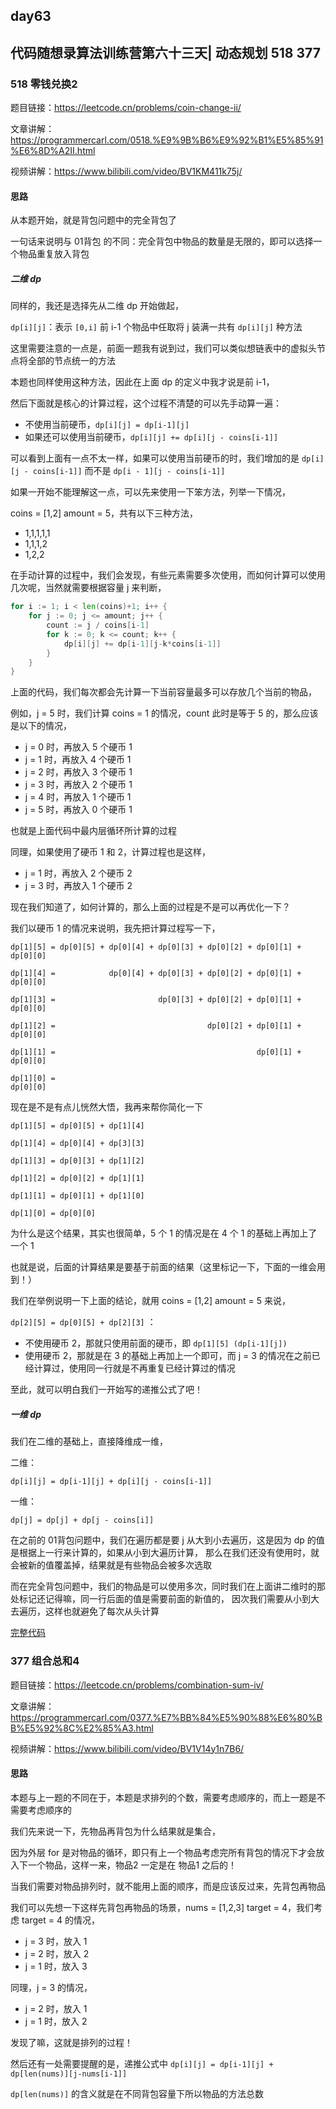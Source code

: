 ## day63

## 代码随想录算法训练营第六十三天| 动态规划 518 377

### 518 零钱兑换2

题目链接：https://leetcode.cn/problems/coin-change-ii/

文章讲解：https://programmercarl.com/0518.%E9%9B%B6%E9%92%B1%E5%85%91%E6%8D%A2II.html

视频讲解：https://www.bilibili.com/video/BV1KM411k75j/

#### 思路
从本题开始，就是背包问题中的完全背包了

一句话来说明与 01背包 的不同：完全背包中物品的数量是无限的，即可以选择一个物品重复放入背包

##### 二维 dp

同样的，我还是选择先从二维 dp 开始做起，

`dp[i][j]`：表示 `[0,i]` 前 i-1 个物品中任取将 j 装满一共有 `dp[i][j]` 种方法

这里需要注意的一点是，前面一题我有说到过，我们可以类似想链表中的虚拟头节点将全部的节点统一的方法

本题也同样使用这种方法，因此在上面 dp 的定义中我才说是前 i-1，

然后下面就是核心的计算过程，这个过程不清楚的可以先手动算一遍：

- 不使用当前硬币，`dp[i][j] = dp[i-1][j]`
- 如果还可以使用当前硬币，`dp[i][j] += dp[i][j - coins[i-1]]`

可以看到上面有一点不太一样，如果可以使用当前硬币的时，我们增加的是 `dp[i][j - coins[i-1]]` 而不是 `dp[i - 1][j - coins[i-1]]`

如果一开始不能理解这一点，可以先来使用一下笨方法，列举一下情况，

coins = [1,2] amount = 5，共有以下三种方法，

- 1,1,1,1,1
- 1,1,1,2
- 1,2,2

在手动计算的过程中，我们会发现，有些元素需要多次使用，而如何计算可以使用几次呢，当然就需要根据容量 j 来判断，

```go
for i := 1; i < len(coins)+1; i++ {
    for j := 0; j <= amount; j++ {
        count := j / coins[i-1]
        for k := 0; k <= count; k++ {
            dp[i][j] += dp[i-1][j-k*coins[i-1]]
        }
    }
}
```

上面的代码，我们每次都会先计算一下当前容量最多可以存放几个当前的物品，

例如，j = 5 时，我们计算 coins = 1 的情况，count 此时是等于 5 的，那么应该是以下的情况，

- j = 0 时，再放入 5 个硬币 1
- j = 1 时，再放入 4 个硬币 1
- j = 2 时，再放入 3 个硬币 1
- j = 3 时，再放入 2 个硬币 1
- j = 4 时，再放入 1 个硬币 1
- j = 5 时，再放入 0 个硬币 1

也就是上面代码中最内层循环所计算的过程

同理，如果使用了硬币 1 和 2，计算过程也是这样，

- j = 1 时，再放入 2 个硬币 2
- j = 3 时，再放入 1 个硬币 2

现在我们知道了，如何计算的，那么上面的过程是不是可以再优化一下？

我们以硬币 1 的情况来说明，我先把计算过程写一下，

```
dp[1][5] = dp[0][5] + dp[0][4] + dp[0][3] + dp[0][2] + dp[0][1] + dp[0][0]

dp[1][4] =            dp[0][4] + dp[0][3] + dp[0][2] + dp[0][1] + dp[0][0]

dp[1][3] =                       dp[0][3] + dp[0][2] + dp[0][1] + dp[0][0]

dp[1][2] =                                  dp[0][2] + dp[0][1] + dp[0][0]

dp[1][1] =                                             dp[0][1] + dp[0][0]

dp[1][0] =                                                        dp[0][0]
```

现在是不是有点儿恍然大悟，我再来帮你简化一下

```
dp[1][5] = dp[0][5] + dp[1][4]

dp[1][4] = dp[0][4] + dp[3][3]

dp[1][3] = dp[0][3] + dp[1][2]

dp[1][2] = dp[0][2] + dp[1][1]

dp[1][1] = dp[0][1] + dp[1][0]

dp[1][0] = dp[0][0]
```

为什么是这个结果，其实也很简单，5 个 1 的情况是在 4 个 1 的基础上再加上了一个 1

也就是说，后面的计算结果是要基于前面的结果（这里标记一下，下面的一维会用到！）

我们在举例说明一下上面的结论，就用 coins = [1,2] amount = 5 来说，

`dp[2][5] = dp[0][5] + dp[2][3]` ：

- 不使用硬币 2，那就只使用前面的硬币，即 `dp[1][5] (dp[i-1][j])`
- 使用硬币 2，那就是在 3 的基础上再加上一个即可，而 j = 3 的情况在之前已经计算过，使用同一行就是不再重复已经计算过的情况

至此，就可以明白我们一开始写的递推公式了吧！

##### 一维 dp

我们在二维的基础上，直接降维成一维，

二维：

`dp[i][j] = dp[i-1][j] + dp[i][j - coins[i-1]]`

一维：

`dp[j] = dp[j] + dp[j - coins[i]]` 

在之前的 01背包问题中，我们在遍历都是要 j 从大到小去遍历，这是因为 dp 的值是根据上一行来计算的，如果从小到大遍历计算，
那么在我们还没有使用时，就会被新的值覆盖掉，结果就是有些物品会被多次选取

而在完全背包问题中，我们的物品是可以使用多次，同时我们在上面讲二维时的那处标记还记得嘛，同一行后面的值是需要前面的新值的，
因次我们需要从小到大去遍历，这样也就避免了每次从头计算

[完整代码](https://github.com/hd2yao/leetcode/tree/master/training/day63/0518_coin_change_ii.go)

### 377 组合总和4

题目链接：https://leetcode.cn/problems/combination-sum-iv/

文章讲解：https://programmercarl.com/0377.%E7%BB%84%E5%90%88%E6%80%BB%E5%92%8C%E2%85%A3.html

视频讲解：https://www.bilibili.com/video/BV1V14y1n7B6/

#### 思路

本题与上一题的不同在于，本题是求排列的个数，需要考虑顺序的，而上一题是不需要考虑顺序的

我们先来说一下，先物品再背包为什么结果就是集合，

因为外层 for 是对物品的循环，即只有上一个物品考虑完所有背包的情况下才会放入下一个物品，这样一来，物品2 一定是在 物品1 之后的！

当我们需要对物品排列时，就不能用上面的顺序，而是应该反过来，先背包再物品

我们可以先想一下这样先背包再物品的场景，nums = [1,2,3] target = 4，我们考虑 target = 4 的情况，

- j = 3 时，放入 1
- j = 2 时，放入 2
- j = 1 时，放入 3

同理，j = 3 的情况，

- j = 2 时，放入 1
- j = 1 时，放入 2

发现了嘛，这就是排列的过程！

然后还有一处需要提醒的是，递推公式中 `dp[i][j] = dp[i-1][j] +  dp[len(nums)][j-nums[i-1]]`

`dp[len(nums)]` 的含义就是在不同背包容量下所以物品的方法总数
